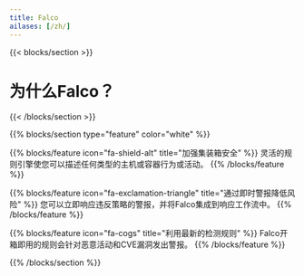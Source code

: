 ```yaml
---
title: Falco
ailases: [/zh/]
---
```


{{< blocks/section >}}
<div class="col">
<h1 class="text-center">为什么Falco？</h1>
</div>

{{< /blocks/section >}}



{{% blocks/section type="feature" color="white" %}}

{{% blocks/feature icon="fa-shield-alt" title="加强集装箱安全" %}}
灵活的规则引擎使您可以描述任何类型的主机或容器行为或活动。
{{% /blocks/feature %}}

{{% blocks/feature icon="fa-exclamation-triangle" title="通过即时警报降低风险" %}}
您可以立即响应违反策略的警报，并将Falco集成到响应工作流中。
{{% /blocks/feature %}}

{{% blocks/feature icon="fa-cogs" title="利用最新的检测规则" %}}
Falco开箱即用的规则会针对恶意活动和CVE漏洞发出警报。
{{% /blocks/feature %}}


{{% /blocks/section %}}
